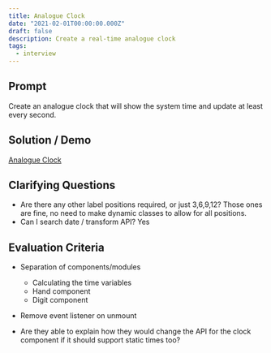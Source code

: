 ```yaml
---
title: Analogue Clock
date: "2021-02-01T00:00:00.000Z"
draft: false
description: Create a real-time analogue clock
tags:
  - interview
---
```


## Prompt

Create an analogue clock that will show the system time and update at least every second.

## Solution / Demo

[Analogue Clock](embedded-codesandbox://analogue-clock)

## Clarifying Questions

- Are there any other label positions required, or just 3,6,9,12? Those ones are fine, no need to make dynamic classes to allow for all positions.
- Can I search date / transform API? Yes

## Evaluation Criteria

- Separation of components/modules

  - Calculating the time variables
  - Hand component
  - Digit component

- Remove event listener on unmount
- Are they able to explain how they would change the API for the clock component if it should support static times too?
